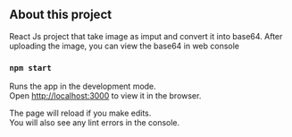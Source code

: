 ## About this project
React Js project that take image as imput and convert it into base64.
After uploading the image, you can view the base64 in web console

### `npm start`

Runs the app in the development mode.<br />
Open [http://localhost:3000](http://localhost:3000) to view it in the browser.

The page will reload if you make edits.<br />
You will also see any lint errors in the console.

